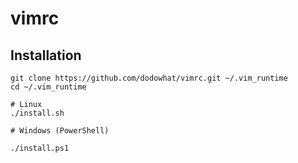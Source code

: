 # vimrc

## Installation

```
git clone https://github.com/dodowhat/vimrc.git ~/.vim_runtime
cd ~/.vim_runtime

# Linux
./install.sh

# Windows (PowerShell)

./install.ps1
```

